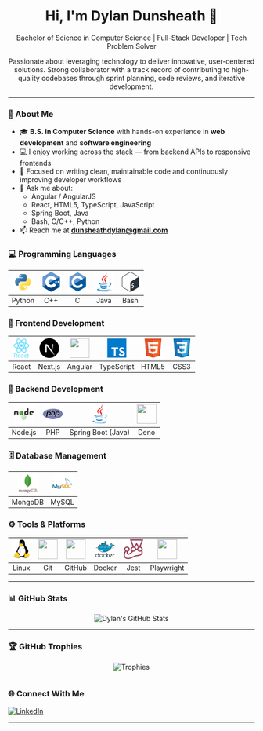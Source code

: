 <h1 align="center">Hi, I'm Dylan Dunsheath 👋</h1>

<p align="center">
  Bachelor of Science in Computer Science | Full-Stack Developer | Tech Problem Solver
</p>

<p align="center">
  Passionate about leveraging technology to deliver innovative, user-centered solutions. Strong collaborator with a track record of contributing to high-quality codebases through sprint planning, code reviews, and iterative development.
</p>

---

### 💼 About Me

- 🎓 **B.S. in Computer Science** with hands-on experience in **web development** and **software engineering**
- 💻 I enjoy working across the stack — from backend APIs to responsive frontends
- 🧠 Focused on writing clean, maintainable code and continuously improving developer workflows
- 💬 Ask me about:
  - Angular / AngularJS
  - React, HTML5, TypeScript, JavaScript
  - Spring Boot, Java
  - Bash, C/C++, Python
- 📫 Reach me at **dunsheathdylan@gmail.com**



### 💻 Programming Languages

| <img src="https://raw.githubusercontent.com/devicons/devicon/master/icons/python/python-original.svg" width="40" height="40"/> | <img src="https://raw.githubusercontent.com/devicons/devicon/master/icons/cplusplus/cplusplus-original.svg" width="40" height="40"/> | <img src="https://raw.githubusercontent.com/devicons/devicon/master/icons/c/c-original.svg" width="40" height="40"/> | <img src="https://raw.githubusercontent.com/devicons/devicon/master/icons/java/java-original.svg" width="40" height="40"/> | <img src="https://raw.githubusercontent.com/devicons/devicon/master/icons/bash/bash-original.svg" width="40" height="40"/> |
|:--:|:--:|:--:|:--:|:--:|
| Python | C++ | C | Java | Bash |

### 🎨 Frontend Development

| <img src="https://raw.githubusercontent.com/devicons/devicon/master/icons/react/react-original-wordmark.svg" width="40" height="40"/> | <img src="https://raw.githubusercontent.com/devicons/devicon/master/icons/nextjs/nextjs-original.svg" width="40" height="40"/> | <img src="https://angular.io/assets/images/logos/angular/angular.svg" width="40" height="40"/> | <img src="https://raw.githubusercontent.com/devicons/devicon/master/icons/typescript/typescript-original.svg" width="40" height="40"/> | <img src="https://raw.githubusercontent.com/devicons/devicon/master/icons/html5/html5-original.svg" width="40" height="40"/> | <img src="https://raw.githubusercontent.com/devicons/devicon/master/icons/css3/css3-original.svg" width="40" height="40"/> |
|:--:|:--:|:--:|:--:|:--:|:--:|
| React | Next.js | Angular | TypeScript | HTML5 | CSS3 |

### 🧩 Backend Development

| <img src="https://raw.githubusercontent.com/devicons/devicon/master/icons/nodejs/nodejs-original-wordmark.svg" width="40" height="40"/> | <img src="https://raw.githubusercontent.com/devicons/devicon/master/icons/php/php-original.svg" width="40" height="40"/> | <img src="https://raw.githubusercontent.com/devicons/devicon/master/icons/java/java-original.svg" width="40" height="40"/> | <img src="https://deno.land/logo.svg" width="40" height="40"/> |
|:--:|:--:|:--:|:--:|
| Node.js | PHP | Spring Boot (Java) | Deno |

### 🗄️ Database Management

| <img src="https://raw.githubusercontent.com/devicons/devicon/master/icons/mongodb/mongodb-original-wordmark.svg" width="40" height="40"/> | <img src="https://raw.githubusercontent.com/devicons/devicon/master/icons/mysql/mysql-original-wordmark.svg" width="40" height="40"/> |
|:--:|:--:|
| MongoDB | MySQL |

### ⚙️ Tools & Platforms

| <img src="https://raw.githubusercontent.com/devicons/devicon/master/icons/linux/linux-original.svg" width="40" height="40"/> | <img src="https://www.vectorlogo.zone/logos/git-scm/git-scm-icon.svg" width="40" height="40"/> | <img src="https://img.icons8.com/?size=100&id=0tREDFkScvsm&format=png&color=000000" width="40" height="40"/> | <img src="https://raw.githubusercontent.com/devicons/devicon/master/icons/docker/docker-original-wordmark.svg" width="40" height="40"/> | <img src="https://raw.githubusercontent.com/devicons/devicon/master/icons/jest/jest-plain.svg" width="40" height="40"/> | <img src="https://playwright.dev/img/playwright-logo.svg" width="40" height="40"/> |
|:--:|:--:|:--:|:--:|:--:|:--:|
| Linux | Git | GitHub | Docker | Jest | Playwright |



---

### 📊 GitHub Stats

<p align="center">
  <img src="https://github-readme-stats.vercel.app/api?username=dylandunsheath&show_icons=true&theme=default" alt="Dylan's GitHub Stats" />
</p>

---

### 🏆 GitHub Trophies

<p align="center">
  <img src="https://github-profile-trophy.vercel.app/?username=dylandunsheath&margin-w=10&theme=flat" alt="Trophies" />
</p>

```

```

### 🌐 Connect With Me

<p align="left">
  <a href="https://linkedin.com/in/dylan-dunsheath" target="_blank">
    <img src="https://raw.githubusercontent.com/rahuldkjain/github-profile-readme-generator/master/src/images/icons/Social/linked-in-alt.svg" alt="LinkedIn" width="30" height="30" />
  </a>
</p>

---
